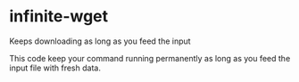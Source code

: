 # infinite-wget

Keeps downloading as long as you feed the input

This code keep your command running permanently as long as you feed the input file with fresh data.
